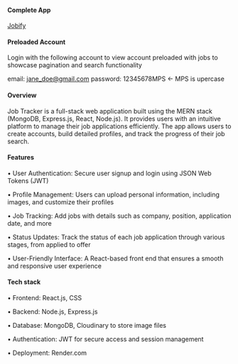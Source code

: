 #### Complete App

[Jobify](https://jobify-r66j.onrender.com)

#### Preloaded Account

Login with the following account to view account preloaded with jobs to showcase pagination and search functionality

email: jane_doe@gmail.com
password: 12345678MPS <- MPS is upercase


#### Overview

Job Tracker is a full-stack web application built using the MERN stack (MongoDB, Express.js, React, Node.js). It provides users with an intuitive platform to manage their job applications efficiently. The app allows users to create accounts, build detailed profiles, and track the progress of their job search.

#### Features

• User Authentication: Secure user signup and login using JSON Web Tokens (JWT)

• Profile Management: Users can upload personal information, including images, and customize their profiles

• Job Tracking: Add jobs with details such as company, position, application date, and more

• Status Updates: Track the status of each job application through various stages, from applied to offer

• User-Friendly Interface: A React-based front end that ensures a smooth and responsive user experience

#### Tech stack

• Frontend: React.js, CSS

• Backend: Node.js, Express.js

• Database: MongoDB, Cloudinary to store image files

• Authentication: JWT for secure access and session management

• Deployment: Render.com
